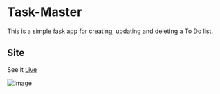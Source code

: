 # Task-Master
This is a simple fask app for creating, updating and deleting a To Do list.

## Site
See it [Live](https://flasktut-collins.herokuapp.com/)

![Image](https://res.cloudinary.com/dyqrhg2p0/image/upload/v1654019461/Task%20master/Task-master_kkmsv4.png)
